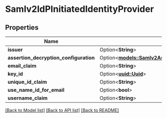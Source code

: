 # Samlv2IdPInitiatedIdentityProvider

## Properties

Name | Type | Description | Notes
------------ | ------------- | ------------- | -------------
**issuer** | Option<**String**> |  | [optional]
**assertion_decryption_configuration** | Option<[**models::Samlv2AssertionDecryptionConfiguration**](SAMLv2AssertionDecryptionConfiguration.md)> |  | [optional]
**email_claim** | Option<**String**> |  | [optional]
**key_id** | Option<[**uuid::Uuid**](uuid::Uuid.md)> |  | [optional]
**unique_id_claim** | Option<**String**> |  | [optional]
**use_name_id_for_email** | Option<**bool**> |  | [optional]
**username_claim** | Option<**String**> |  | [optional]

[[Back to Model list]](../README.md#documentation-for-models) [[Back to API list]](../README.md#documentation-for-api-endpoints) [[Back to README]](../README.md)


